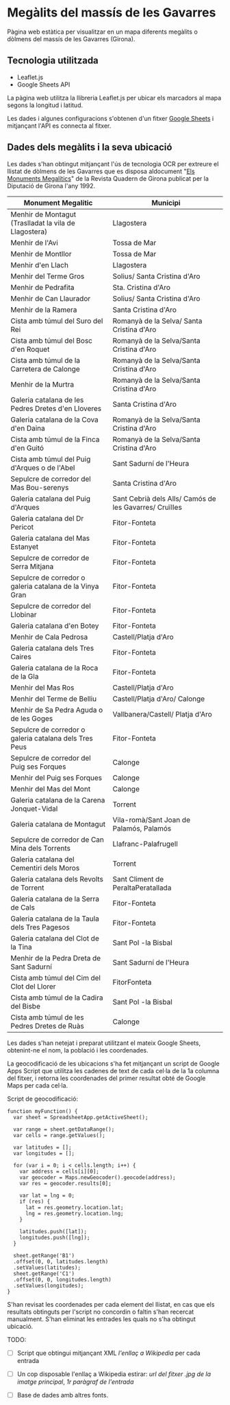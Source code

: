 # Megàlits del massís de les Gavarres
Pàgina web estàtica per visualitzar en un mapa diferents megàlits o dòlmens del massís de les Gavarres (Girona).


## Tecnologia utilitzada
- Leaflet.js
- Google Sheets API

La pàgina web utilitza la llibreria Leaflet.js per ubicar els marcadors al mapa segons la longitud i latitud. 

Les dades i algunes configuracions s'obtenen d'un fitxer [Google Sheets](https://docs.google.com/spreadsheets/d/1Rrh6RR9WYCzp7R3_ZSvWOFK1mARYhLokK6t8zVz8MEs/edit#gid=0) i mitjançant l'API es connecta al fitxer. 

## Dades dels megàlits i la seva ubicació
Les dades s'han obtingut mitjançant l'ús de tecnologia OCR per extreure el llistat de dòlmens de les Gavarres que es disposa aldocument "[Els Monuments Megalítics](https://issuu.com/ddgi/docs/monuments_megalitics)" de la Revista Quadern de Girona publicat per la Diputació de Girona l'any 1992.

|  Monument Megalític                                         | Municipi                                               |
|-------------------------------------------------------------|--------------------------------------------------------|
|  Menhir de Montagut (Traslladat la vila de Llagostera)      | Llagostera                                             |
|  Menhir de l'Avi                                            | Tossa de Mar                                           |
|  Menhir de Montllor                                         | Tossa de Mar                                           |
|  Menhir d'en Llach                                          | Llagostera                                             |
|  Menhir del Terme Gros                                      | Solius/ Santa Cristina d'Aro                           |
|  Menhir de Pedrafita                                        | Sta. Cristina d'Aro                                    |
|  Menhir de Can Llaurador                                    | Solius/ Santa Cristina d'Aro                           |
|  Menhir de la Ramera                                        | Santa Cristina d'Aro                                   |
|  Cista amb túmul del Suro del Rei                           | Romanyà de la Selva/ Santa Cristina d'Aro              |
|  Cista amb túmul del Bosc d'en Roquet                       |  Romanyà de la Selva/Santa Cristina d'Aro              |
|  Cista amb túmul de la Carretera de Calonge                 | Romanyà de la Selva/Santa Cristina d'Aro               |
|  Menhir de la Murtra                                        | Romanyà de la Selva/Santa Cristina d'Aro               |
|  Galeria catalana de les Pedres Dretes d'en Lloveres        | Santa Cristina d'Aro                                   |
|  Galeria catalana de la Cova d'en Daina                     | Romanyà de la Selva/Santa Cristina d'Aro               |
|  Cista amb túmul de la Finca d'en Guitó                     | Romanyà de la Selva/Santa Cristina d'Aro               |
|  Cista amb túmul del Puig d'Arques o de l'Abel              | Sant Sadurní de l'Heura                                |
|  Sepulcre de corredor del Mas Bou-serenys                   | Santa Cristina d'Aro                                   |
|  Galeria catalana del Puig d'Arques                         | Sant Cebrià dels Alls/ Camós de les Gavarres/ Cruïlles |
|  Galeria catalana del Dr Pericot                            | Fitor-Fonteta                                          |
|  Galeria catalana del Mas Estanyet                          | Fitor-Fonteta                                          |
|  Sepulcre de corredor de Serra Mitjana                      | Fitor-Fonteta                                          |
|  Sepulcre de corredor o galeria catalana  de la Vinya Gran  | Fitor-Fonteta                                          |
|  Sepulcre de corredor del Llobinar                          | Fitor-Fonteta                                          |
|  Galeria catalana d'en Botey                                | Fitor-Fonteta                                          |
|  Menhir de Cala Pedrosa                                     | Castell/Platja d'Aro                                   |
|  Galeria catalana dels Tres Caires                          | Fitor-Fonteta                                          |
|  Galeria catalana de la Roca de la Gla                      | Fitor-Fonteta                                          |
|  Menhir del Mas Ros                                         | Castell/Platja d'Aro                                   |
|  Menhir del Terme de Belliu                                 |  Castell/Platja d'Aro/ Calonge                         |
|  Menhir de Sa Pedra Aguda o de les Goges                    | Vallbanera/Castell/ Platja d'Aro                       |
|  Sepulcre de corredor o galeria catalana dels Tres Peus     | Fitor-Fonteta                                          |
|  Sepulcre de corredor del Puig ses Forques                  | Calonge                                                |
|  Menhir del Puig ses Forques                                | Calonge                                                |
|  Menhir del Mas del Mont                                    | Calonge                                                |
|  Galeria catalana de la Carena Jonquet-Vidal                | Torrent                                                |
|  Galeria catalana de Montagut                               |  Vila-romà/Sant Joan de Palamós, Palamós               |
|  Sepulcre de corredor de Can Mina dels Torrents             | Llafranc-Palafrugell                                   |
|  Galeria catalana del Cementiri dels Moros                  | Torrent                                                |
|  Galeria catalana dels Revolts de Torrent                   | Sant Climent de PeraltaPeratallada                     |
|  Galeria catalana de la Serra de Cals                       | Fitor-Fonteta                                          |
|  Galeria catalana de la Taula dels Tres Pagesos             | Fitor-Fonteta                                          |
|  Galeria catalana del Clot de la Tina                       | Sant Pol -la Bisbal                                    |
|  Menhir de la Pedra Dreta de Sant Sadurní                   | Sant Sadurní de l'Heura                                |
|  Cista amb túmul del Cim del Clot del Llorer                | FitorFonteta                                           |
|  Cista amb túmul de la Cadira del Bisbe                     | Sant Pol -la Bisbal                                    |
|  Cista amb túmul de les Pedres Dretes de Ruàs               | Calonge                                                |

Les dades s'han netejat i preparat utilitzant el mateix Google Sheets, obtenint-ne el nom, la població i les coordenades.

La geocodificació de les ubicacions s'ha fet mitjançant un script de Google Apps Script que utilitza les cadenes de text de cada cel·la de la 1a columna del fitxer, i retorna les coordenades del primer resultat obté de Google Maps per cada cel·la.

Script de geocodificació:
```
function myFunction() {
  var sheet = SpreadsheetApp.getActiveSheet();
   
  var range = sheet.getDataRange();
  var cells = range.getValues();
   
  var latitudes = [];
  var longitudes = [];
   
  for (var i = 0; i < cells.length; i++) {
    var address = cells[i][0];
    var geocoder = Maps.newGeocoder().geocode(address);
    var res = geocoder.results[0];
 
    var lat = lng = 0;
    if (res) {
      lat = res.geometry.location.lat;
      lng = res.geometry.location.lng;
    }
   
    latitudes.push([lat]);
    longitudes.push([lng]);
  }
   
  sheet.getRange('B1')
  .offset(0, 0, latitudes.length)
  .setValues(latitudes);
  sheet.getRange('C1')
  .offset(0, 0, longitudes.length)
  .setValues(longitudes);
}
```

S'han revisat les coordenades per cada element del llistat, en cas que els resultats obtinguts per l'script no concordin o faltin s'han recercat manualment. S'han eliminat les entrades les quals no s'ha obtingut ubicació.

TODO: 

- [ ] Script que obtingui mitjançant XML _l'enllaç a Wikipedia_ per cada entrada

- [ ] Un cop disposable l'enllaç a Wikipedia estirar: _url del fitxer .jpg de la imatge principal_, _1r paràgraf de l'entrada_

- [ ] Base de dades amb altres fonts. 




